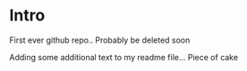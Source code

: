 Intro
=====

First ever github repo.. Probably be deleted soon

Adding some additional text to my readme file... Piece of cake
